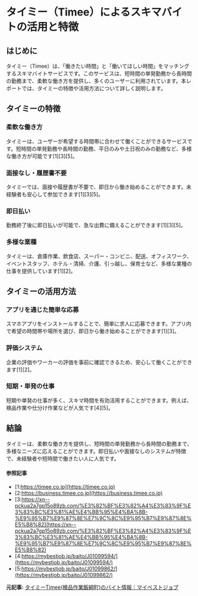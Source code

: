 # タイミー（Timee）によるスキマバイトの活用と特徴

## はじめに

タイミー（Timee）は、「働きたい時間」と「働いてほしい時間」をマッチングするスキマバイトサービスです。このサービスは、短時間の単発勤務から長時間の勤務まで、柔軟な働き方を提供し、多くのユーザーに利用されています。本レポートでは、タイミーの特徴や活用方法について詳しく説明します。

## タイミーの特徴

### **柔軟な働き方**

タイミーは、ユーザーが希望する時間帯に合わせて働くことができるサービスです。短時間の単発勤務や長時間の勤務、平日のみや土日祝のみの勤務など、多様な働き方が可能です[1][3][5]。

### **面接なし・履歴書不要**

タイミーでは、面接や履歴書が不要で、即日から働き始めることができます。未経験者も安心して参加できます[1][3][5]。

### **即日払い**

勤務終了後に即日払いが可能で、急な出費に備えることができます[1][3][5]。

### **多様な業種**

タイミーは、倉庫作業、飲食店、スーパー・コンビニ、配送、オフィスワーク、イベントスタッフ、ホテル・清掃、介護、引っ越し、保育士など、多様な業種の仕事を提供しています[1][2]。

## タイミーの活用方法

### **アプリを通じた簡単な応募**

スマホアプリをインストールすることで、簡単に求人に応募できます。アプリ内で希望の時間帯や場所を選び、即日から働き始めることができます[1][3]。

### **評価システム**

企業の評価やワーカーの評価を事前に確認できるため、安心して働くことができます[1][2]。

### **短期・単発の仕事**

短期や単発の仕事が多く、スキマ時間を有効活用することができます。例えば、検品作業や仕分け作業などが人気です[4][5]。

## 結論

タイミーは、柔軟な働き方を提供し、短時間の単発勤務から長時間の勤務まで、多様なニーズに応えることができます。即日払いや面接なしのシステムが特徴で、未経験者や短時間で働きたい人に人気です。

#### 参照記事
- [1:https://timee.co.jp](https://timee.co.jp)
- [2:https://business.timee.co.jp](https://business.timee.co.jp)
- [3:https://xn--pckua2a7gp15o89zb.com/%E3%82%BF%E3%82%A4%E3%83%9F%E3%83%BC%E3%81%AE%E4%BB%95%E4%BA%8B-%E9%95%B7%E9%87%8E%E7%9C%8C%E9%95%B7%E9%87%8E%E5%B8%82](https://xn--pckua2a7gp15o89zb.com/%E3%82%BF%E3%82%A4%E3%83%9F%E3%83%BC%E3%81%AE%E4%BB%95%E4%BA%8B-%E9%95%B7%E9%87%8E%E7%9C%8C%E9%95%B7%E9%87%8E%E5%B8%82)
- [4:https://mybestjob.jp/baito/J01099594/](https://mybestjob.jp/baito/J01099594/)
- [5:https://mybestjob.jp/baito/J01099862/](https://mybestjob.jp/baito/J01099862/)


**元記事:** [タイミーTimee(検品作業飯綱町)のバイト情報｜マイベストジョブ](https://mybestjob.jp/baito/J01099594/)